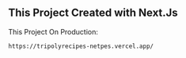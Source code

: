 
## This Project Created with Next.Js

This Project On Production:


```bash
https://tripolyrecipes-netpes.vercel.app/
```
